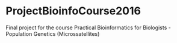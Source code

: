 # ProjectBioinfoCourse2016
Final project for the course Practical Bioinformatics for Biologists - Population Genetics (Microssatellites)
